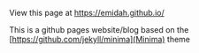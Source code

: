 View this page at https://emidah.github.io/

This is a github pages website/blog based on the [https://github.com/jekyll/minima](Minima) theme

